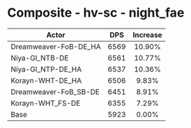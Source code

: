 # Composite - hv-sc - night_fae
| Actor | DPS | Increase |
|---|:---:|:---:|
|Dreamweaver-FoB-DE_HA|6569|10.90%|
|Niya-GI_NTB-DE|6561|10.77%|
|Niya-GI_NTP-DE_HA|6537|10.36%|
|Korayn-WHT-DE_HA|6506|9.83%|
|Dreamweaver-FoB_SB-DE|6451|8.91%|
|Korayn-WHT_FS-DE|6355|7.29%|
|Base|5923|0.00%|
